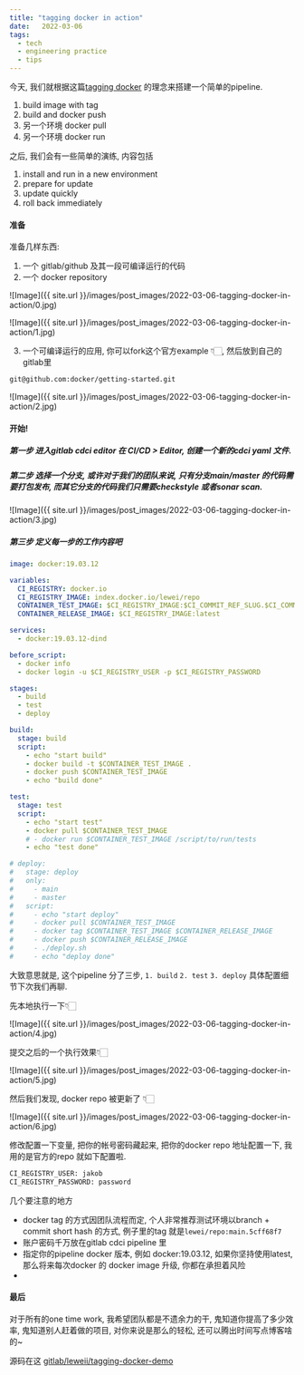 ```yaml
---
title: "tagging docker in action"
date:   2022-03-06
tags:
  - tech
  - engineering practice
  - tips
---
```


今天, 我们就根据这篇[tagging docker](https://www.jakobhe.com/2022/02/18/tagging-docker) 的理念来搭建一个简单的pipeline.

1. build image with tag
3. build and docker push
4. 另一个环境 docker pull
5. 另一个环境 docker run

之后, 我们会有一些简单的演练, 内容包括

1. install and run in a new environment
2. prepare for update
3. update quickly
4. roll back immediately

#### 准备
准备几样东西:

1. 一个 gitlab/github 及其一段可编译运行的代码
2. 一个 docker repository


![Image]({{ site.url }}/images/post_images/2022-03-06-tagging-docker-in-action/0.jpg)


![Image]({{ site.url }}/images/post_images/2022-03-06-tagging-docker-in-action/1.jpg)


3. 一个可编译运行的应用, 你可以fork这个官方example 👇🏻️, 然后放到自己的gitlab里

```bash
git@github.com:docker/getting-started.git
```

![Image]({{ site.url }}/images/post_images/2022-03-06-tagging-docker-in-action/2.jpg)

#### 开始!

##### 第一步 进入gitlab cdci editor 在 CI/CD > Editor, 创建一个新的cdci yaml 文件.

##### 第二步 选择一个分支, 或许对于我们的团队来说, 只有分支main/master 的代码需要打包发布, 而其它分支的代码我们只需要checkstyle 或者sonar scan.

![Image]({{ site.url }}/images/post_images/2022-03-06-tagging-docker-in-action/3.jpg)

##### 第三步 定义每一步的工作内容吧

```yaml
image: docker:19.03.12

variables:
  CI_REGISTRY: docker.io
  CI_REGISTRY_IMAGE: index.docker.io/lewei/repo
  CONTAINER_TEST_IMAGE: $CI_REGISTRY_IMAGE:$CI_COMMIT_REF_SLUG.$CI_COMMIT_SHORT_SHA
  CONTAINER_RELEASE_IMAGE: $CI_REGISTRY_IMAGE:latest

services:
  - docker:19.03.12-dind

before_script:
  - docker info
  - docker login -u $CI_REGISTRY_USER -p $CI_REGISTRY_PASSWORD

stages:
  - build
  - test
  - deploy

build:
  stage: build
  script:
    - echo "start build"
    - docker build -t $CONTAINER_TEST_IMAGE .
    - docker push $CONTAINER_TEST_IMAGE
    - echo "build done"

test:
  stage: test
  script:
    - echo "start test"
    - docker pull $CONTAINER_TEST_IMAGE
    # - docker run $CONTAINER_TEST_IMAGE /script/to/run/tests
    - echo "test done"

# deploy:
#   stage: deploy
#   only:
#     - main
#     - master
#   script:
#     - echo "start deploy"
#     - docker pull $CONTAINER_TEST_IMAGE
#     - docker tag $CONTAINER_TEST_IMAGE $CONTAINER_RELEASE_IMAGE
#     - docker push $CONTAINER_RELEASE_IMAGE
#     - ./deploy.sh
#     - echo "deploy done"
```

大致意思就是, 这个pipeline 分了三步, `1. build` `2. test` `3. deploy` 具体配置细节下次我们再聊. 

先本地执行一下👇🏻️

![Image]({{ site.url }}/images/post_images/2022-03-06-tagging-docker-in-action/4.jpg)

提交之后的一个执行效果👇🏻️

![Image]({{ site.url }}/images/post_images/2022-03-06-tagging-docker-in-action/5.jpg)

然后我们发现, docker repo 被更新了 👇🏻️

![Image]({{ site.url }}/images/post_images/2022-03-06-tagging-docker-in-action/6.jpg)

修改配置一下变量, 把你的帐号密码藏起来, 把你的docker repo 地址配置一下, 我用的是官方的repo 就如下配置啦.

```bash
CI_REGISTRY_USER: jakob
CI_REGISTRY_PASSWORD: password
```

几个要注意的地方

- docker tag 的方式因团队流程而定, 个人非常推荐测试环境以branch + commit short hash 的方式, 例子里的tag 就是`lewei/repo:main.5cff68f7` 
- 账户密码千万放在gitlab cdci pipeline 里
- 指定你的pipeline docker 版本, 例如 docker:19.03.12, 如果你坚持使用latest, 那么将来每次docker 的 docker image 升级, 你都在承担着风险
- 

#### 最后

对于所有的one time work, 我希望团队都是不遗余力的干, 鬼知道你提高了多少效率, 鬼知道别人赶着做的项目, 对你来说是那么的轻松, 还可以腾出时间写点博客啥的~

源码在这 [gitlab/leweii/tagging-docker-demo](https://gitlab.com/leweii/tagging-docker-demo.git)
